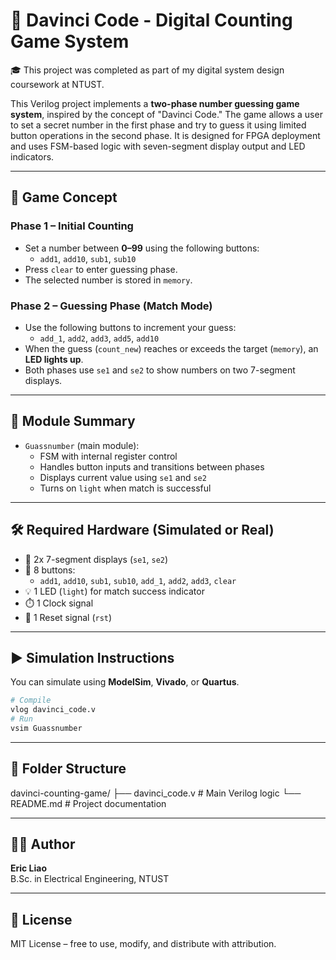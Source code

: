 # 🔢 Davinci Code - Digital Counting Game System

 🎓 This project was completed as part of my digital system design coursework at NTUST.

This Verilog project implements a **two-phase number guessing game system**, inspired by the concept of "Davinci Code." The game allows a user to set a secret number in the first phase and try to guess it using limited button operations in the second phase. It is designed for FPGA deployment and uses FSM-based logic with seven-segment display output and LED indicators.

---

## 🧠 Game Concept

### Phase 1 – Initial Counting
- Set a number between **0–99** using the following buttons:
  - `add1`, `add10`, `sub1`, `sub10`
- Press `clear` to enter guessing phase.
- The selected number is stored in `memory`.

### Phase 2 – Guessing Phase (Match Mode)
- Use the following buttons to increment your guess:
  - `add_1`, `add2`, `add3`, `add5`, `add10`
- When the guess (`count_new`) reaches or exceeds the target (`memory`), an **LED lights up**.
- Both phases use `se1` and `se2` to show numbers on two 7-segment displays.

---

## 🧩 Module Summary

- `Guassnumber` (main module):
  - FSM with internal register control
  - Handles button inputs and transitions between phases
  - Displays current value using `se1` and `se2`
  - Turns on `light` when match is successful

---

## 🛠️ Required Hardware (Simulated or Real)

- 🧮 2x 7-segment displays (`se1`, `se2`)
- 🔘 8 buttons:
  - `add1`, `add10`, `sub1`, `sub10`, `add_1`, `add2`, `add3`, `clear`
- 💡 1 LED (`light`) for match success indicator
- ⏱️ 1 Clock signal
- 🔁 1 Reset signal (`rst`)

---

## ▶️ Simulation Instructions

You can simulate using **ModelSim**, **Vivado**, or **Quartus**.

```bash
# Compile
vlog davinci_code.v
# Run
vsim Guassnumber
```
---

## 📁 Folder Structure
davinci-counting-game/
├── davinci_code.v        # Main Verilog logic
└── README.md             # Project documentation

---
## 👨‍💻 Author

**Eric Liao**  
B.Sc. in Electrical Engineering, NTUST  
<!--[LinkedIn Profile](https://www.linkedin.com/in/kuan-yu-liao-a58452235)--> 
---

## 📜 License

MIT License – free to use, modify, and distribute with attribution.
